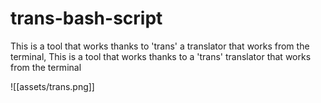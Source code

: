 # trans-bash-script

This is a tool that works thanks to 'trans' a translator that works from the terminal, This is a tool that works thanks to a 'trans' translator that works from the terminal

![[assets/trans.png]]
